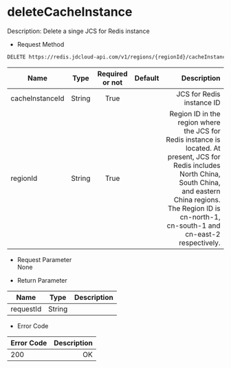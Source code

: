 # deleteCacheInstance

Description: Delete a singe JCS for Redis instance

- Request Method
```xml
DELETE https://redis.jdcloud-api.com/v1/regions/{regionId}/cacheInstance/{cacheInstanceId}
```

Name|Type|Required or not|Default|Description
---|:--:|:--:|:--:|---:
cacheInstanceId|String|True||JCS for Redis instance ID
regionId|String|True||Region ID in the region where the JCS for Redis instance is located. At present, JCS for Redis includes North China, South China, and eastern China regions. The Region ID is cn-north-1, cn-south-1 and cn-east-2 respectively.

- Request Parameter<br>
None

- Return Parameter

Name|Type|Description
---|:--:|---:
requestId|String|

- Error Code

Error Code|Description
---|---:
200|OK
